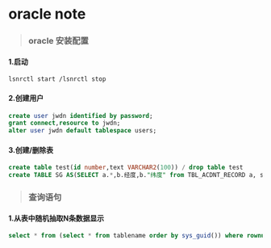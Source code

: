 # oracle note

>### oracle 安装配置
#### 1.启动
	lsnrctl start /lsnrctl stop
#### 2.创建用户
```sql
create user jwdn identified by password;
grant connect,resource to jwdn;
alter user jwdn default tablespace users;
```
#### 3.创建/删除表
```sql
create table test(id number,text VARCHAR2(100)) / drop table test
create TABLE SG AS(SELECT a.*,b.经度,b."纬度" from TBL_ACDNT_RECORD a, s1 b WHERE a.ACDNT_ID = b.ACDNT_ID)
```
>### 查询语句
#### 1.从表中随机抽取N条数据显示
```sql
select * from (select * from tablename order by sys_guid()) where rownum < N;
```


